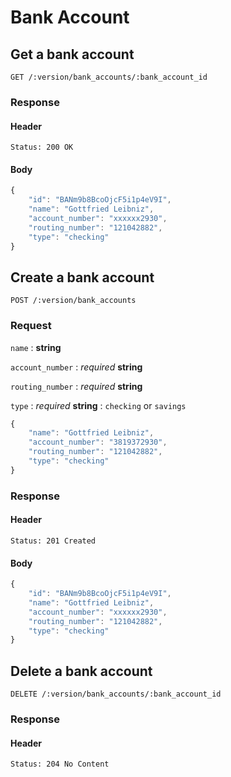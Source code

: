 # Bank Account

## Get a bank account

    GET /:version/bank_accounts/:bank_account_id

### Response

#### Header

    Status: 200 OK

#### Body

```javascript
{
    "id": "BANm9b8BcoOjcF5i1p4eV9I",
    "name": "Gottfried Leibniz",
    "account_number": "xxxxxx2930",
    "routing_number": "121042882",
    "type": "checking"
}
```


## Create a bank account

    POST /:version/bank_accounts

### Request

`name`
: **string**

`account_number`
: _required_ **string**

`routing_number`
: _required_ **string**

`type`
: _required_ **string**
: `checking` or `savings`

```javascript
{
    "name": "Gottfried Leibniz",
    "account_number": "3819372930",
    "routing_number": "121042882",
    "type": "checking"
}
```

### Response

#### Header

    Status: 201 Created

#### Body

```javascript
{
    "id": "BANm9b8BcoOjcF5i1p4eV9I",
    "name": "Gottfried Leibniz",
    "account_number": "xxxxxx2930",
    "routing_number": "121042882",
    "type": "checking"
}
```


## Delete a bank account

    DELETE /:version/bank_accounts/:bank_account_id

### Response

#### Header

    Status: 204 No Content